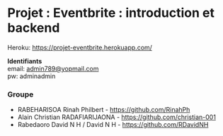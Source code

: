 # Projet : Eventbrite : introduction et backend

Heroku: https://projet-eventbrite.herokuapp.com/  

**Identifiants**  
email: admin789@yopmail.com  
pw: adminadmin

### Groupe
- RABEHARISOA Rinah Philbert - https://github.com/RinahPh
- Alain Christian RADAFIARIJAONA - https://github.com/christian-001
- Rabedaoro David N H / David N H - https://github.com/RDavidNH
